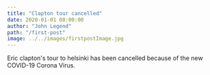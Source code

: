 ```yaml
---
title: "Clapton tour cancelled"
date: 2020-01-01 08:00:00
author: "John Legend"
path: "/first-post"
image: ../../images/firstpostImage.jpg
---
```


Eric clapton's tour to helsinki has been cancelled because of the new COVID-19 Corona Virus.
